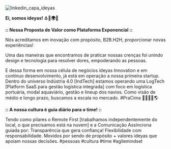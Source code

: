 ![linkedin_capa_ideyas](https://github.com/ideyasit/.github/assets/45001308/032f39df-7c9c-404e-a224-f546381ba966)

**Ei, somos ideyas! ⚓🚀🌍🦓**

**:: Nossa Proposta de Valor como Plataforma Exponencial ::**

Nós acreditamos em inovação com propósito, B2B.H2H, proporcionar novas experiências!

Uma das maneiras que encontramos de praticar nossas crenças foi unindo design e tecnologia para resolver dores, empoderando as pessoas.

E dessa forma em nossa célula de negócios ideyas Innovation e em contínuo desenvolvimento, já está em operação a nossa primeira startup. Dentro do universo Indústria 4.0 [IndTech] estamos operando uma LogTech [Platform SaaS para gestão logística integrada] com foco em logística portuária, modal aquaviário, gestão e lineup dos navios. Como visão de médio e longo prazo, buscamos a escala no mercado. #PraCima 🚀⚓🚢🎯🌎

**:: A nossa cultura é guia diário para o time! ::**

Tendo como pilares o Remote First [trabalhamos independentemente do local, o que precisamos está na nuvem] e a Comunicação Assíncrona guiada por: Transparência que gera confiança! Flexibilidade com responsabilidade. Movidos por sendo de propósito + valores ideyas que apoiam nossas decisões. #pessoas #cultura #time #agilemindset 

<!--

**Here are some ideas to get you started:**

🙋‍♀️ A short introduction - what is your organization all about?
🌈 Contribution guidelines - how can the community get involved?
👩‍💻 Useful resources - where can the community find your docs? Is there anything else the community should know?
🍿 Fun facts - what does your team eat for breakfast?
🧙 Remember, you can do mighty things with the power of [Markdown](https://docs.github.com/github/writing-on-github/getting-started-with-writing-and-formatting-on-github/basic-writing-and-formatting-syntax)
-->
